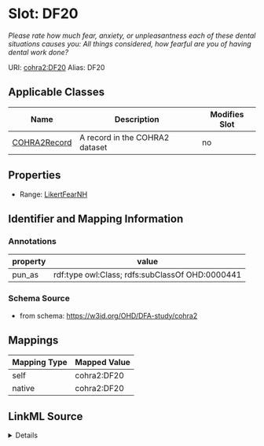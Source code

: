 

# Slot: DF20 


_Please rate how much fear, anxiety, or unpleasantness each of these dental situations causes you: All things considered, how fearful are you of having dental work done?_





URI: [cohra2:DF20](https://w3id.org/OHD/DFA-study/cohra2/DF20)
Alias: DF20

<!-- no inheritance hierarchy -->





## Applicable Classes

| Name | Description | Modifies Slot |
| --- | --- | --- |
| [COHRA2Record](COHRA2Record.md) | A record in the COHRA2 dataset |  no  |







## Properties

* Range: [LikertFearNH](LikertFearNH.md)





## Identifier and Mapping Information





### Annotations

| property | value |
| --- | --- |
| pun_as | rdf:type owl:Class; rdfs:subClassOf OHD:0000441 |




### Schema Source


* from schema: https://w3id.org/OHD/DFA-study/cohra2




## Mappings

| Mapping Type | Mapped Value |
| ---  | ---  |
| self | cohra2:DF20 |
| native | cohra2:DF20 |




## LinkML Source

<details>
```yaml
name: DF20
annotations:
  pun_as:
    tag: pun_as
    value: rdf:type owl:Class; rdfs:subClassOf OHD:0000441
description: 'Please rate how much fear, anxiety, or unpleasantness each of these
  dental situations causes you: All things considered, how fearful are you of having
  dental work done?'
from_schema: https://w3id.org/OHD/DFA-study/cohra2
rank: 1000
alias: DF20
domain_of:
- COHRA2Record
range: LikertFearNH

```
</details>